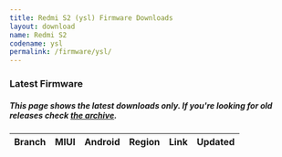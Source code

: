 ```yaml
---
title: Redmi S2 (ysl) Firmware Downloads
layout: download
name: Redmi S2
codename: ysl
permalink: /firmware/ysl/
---
```


### Latest Firmware
##### This page shows the latest downloads only. If you're looking for old releases check [the archive](/archive/firmware/ysl/).

<div class="table-responsive-md" id="table-wrapper">
<table id="firmware" class="display dt-responsive nowrap compact table table-striped table-hover table-sm">
    <thead class="thead-dark">
        <tr>
            <th>Branch</th>
            <th>MIUI</th>
            <th>Android</th>
            <th>Region</th>
            <th>Link</th>
            <th>Updated</th>
        </tr>
    </thead>
    <script>loadFirmwareDownloads('ysl', 'latest')</script>
</table>
</div>
